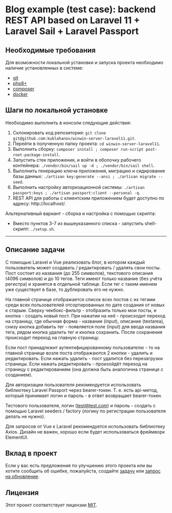 # Blog example (test case): backend REST API based on Laravel 11 + Laravel Sail + Laravel Passport

## Необходимые требования

Для возможности локальной установки и запуска проекта необходимо наличие установленных в системе:

- [git](https://git-scm.com/)
- [php8+](https://www.php.net/downloads)
- [composer](https://getcomposer.org/download/)
- [docker](https://docs.docker.com/engine/install/)

## Шаги по локальной установке

Необходимо выполнить в консоли следующие действия:

1. Склонировать код репозитория: ```git clone git@github.com:kublahanov/winwin-server-laravel11.git```.
2. Перейти в полученную папку проекта: ```cd winwin-server-laravel11```.
3. Выполнить сборку: ```composer install ; composer run-script post-root-package-install```.
4. Запустить стек приложения, и войти в оболочку рабочего
   контейнера: ```./vendor/bin/sail up -d ; ./vendor/bin/sail shell```.
5. Выполнить генерацию ключа приложения, миграцию и сидирование базы
   данных: ```./artisan key:generate --ansi ; ./artisan migrate --seed```.
6. Выполнить настройку авторизационной системы: ```./artisan passport:keys ; ./artisan passport:client --personal -q```.
7. REST API для работы с клиентским приложением будет доступно по адресу: http://localhost/.

Альтернативный вариант - сборка и настройка с помощью скрипта:

- Вместо пунктов 3-7 из вышеуказанного списка - запустить shell-скрипт: `./setup.sh`.

---

## Описание задачи

С помощью Laravel и Vue реализовать блог, в котором каждый пользователь может создавать / редактировать / удалять свои
посты. Пост состоит из названия (до 255 символов), текстового описания (4096 символов) и до 10 тегов. Теги имеют только
название (без учёта регистра) и хранятся в отдельной таблице. Если тег с таким именем уже существует в базе, то
дублировать его не нужно.

На главной странице отображается список всех постов с их тегами среди всех пользователей отсортированных по дате
создания от новых к старым. Сверху чекбокс-фильтр - отобразить только мои посты, и кнопка - создать новый пост. При
нажатии на неё - происходит переход на страницу, где обычная форма - название (input), описание (textarea), снизу кнопка
добавить тег - появляется поле (input) для ввода названия тега, рядом кнопка удалить тег и кнопка сохранить. После
сохранения происходит переход на главную страницу.

Если пост принадлежит аутентифицированному пользователю - то на главной странице возле поста отображаются 2 кнопки -
удалить и редактировать. Если нажать удалить - пост удалится без перезагрузки страницы. Если нажать редактировать -
произойдёт переход на страницу с редактированием (она должна быть аналогична странице с созданием).

Для авторизации пользователя рекомендуется использовать библиотеку Laravel Passport через bearer-токен.
Т. е. есть api-метод, который принимает логин и пароль - в ответ возвращает bearer-токен.

Тестового пользователя, логин (test@test.com) и пароль - создать с помощью Laravel seeders / factory (логику по
регистрации пользователя делать не нужно).

Для запросов от Vue к Laravel рекомендуется использовать библиотеку Axios. Дизайн не важен, хорошо если будет
использоваться фреймворк ElementUI.

## Вклад в проект

Если у вас есть предложения по улучшению этого проекта или вы хотите сообщить об ошибке, пожалуйста,
создайте [задачу](https://github.com/kublahanov/winwin-server-laravel11/issues)
или [запрос на обновление](https://github.com/kublahanov/winwin-server-laravel11/pulls).

## Лицензия

Этот проект соответствует лицензии [MIT](https://opensource.org/licenses/MIT).
